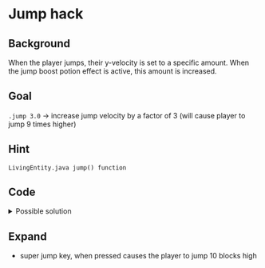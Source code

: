 # Jump hack

## Background
When the player jumps, their y-velocity is set to a specific amount.
When the jump boost potion effect is active, this amount is increased.

## Goal
`.jump 3.0` -> increase jump velocity by a factor of 3 (will cause player to jump 9 times higher)

## Hint
`LivingEntity.java jump() function`

## Code
<details>
  <summary>Possible solution</summary>
<p>

### `Hacks.java`
```java
public static float jumpMultiplier = 1;

/**
 * Modify the y-velocity of a jump
 * @param entity jumping entity
 * @param verticalImpulse y-velocity after jump boost calculation
 * @return modified y-velocity
 * */
public static float jumpUpwardsMotion(LivingEntity entity, float verticalImpulse) {
    if (entity == Minecraft.getInstance().player) {
        return verticalImpulse * jumpMultiplier;
    } else {
        // don't boost jumps of pigs, cows, chickens, etc.
        return verticalImpulse;
    }
}

public static boolean chatMessageHook(String message) {
    // ...
        else if (args[0].equals(".jump")) {
            try {
                jumpMultiplier = Float.parseFloat(args[1]);
            } catch (NumberFormatException e) {
                // if not a number, turn off jump hack
                jumpMultiplier = 1;
            }
            chat("jump multiplier=" + jumpMultiplier);
        }
    // ...
}
```

### `LivingEntity.java`
```java
protected void jump() {
    // ...

    if (this.isPotionActive(Effects.JUMP_BOOST))
    {
    f += 0.1F * (float)(this.getActivePotionEffect(Effects.JUMP_BOOST).getAmplifier() + 1);
    }

    // hacks here: intercept jump y-velocity
    f = hacks.Hacks.jumpUpwardsMotion(this, f);

    Vector3d vector3d = this.getMotion();
    this.setMotion(vector3d.x, (double)f, vector3d.z);
    
    // ...
}
```

</p>
</details>

## Expand
- super jump key, when pressed causes the player to jump 10 blocks high
